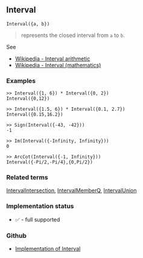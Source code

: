 ## Interval
 
```
Interval({a, b})
```

> represents the closed interval from `a` to `b`.


See 
* [Wikipedia - Interval arithmetic](https://en.wikipedia.org/wiki/Interval_arithmetic)
* [Wikipedia - Interval (mathematics)](https://en.wikipedia.org/wiki/Interval_(mathematics))

### Examples

```
>> Interval({1, 6}) * Interval({0, 2}) 
Interval({0,12})

>> Interval({1.5, 6}) * Interval({0.1, 2.7})
Interval({0.15,16.2})

>> Sign(Interval({-43, -42})) 
-1

>> Im(Interval({-Infinity, Infinity}))
0

>> ArcCot(Interval({-1, Infinity})) 
Interval({-Pi/2,-Pi/4},{0,Pi/2})
```

### Related terms 
[IntervalIntersection](IntervalIntersection.md), [IntervalMemberQ](IntervalMemberQ.md), [IntervalUnion](IntervalUnion.md) 






### Implementation status

* &#x2705; - full supported

### Github

* [Implementation of Interval](https://github.com/axkr/symja_android_library/blob/master/symja_android_library/matheclipse-core/src/main/java/org/matheclipse/core/builtin/IntervalFunctions.java#L87) 
